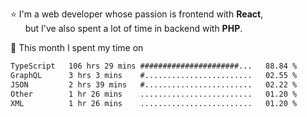 ⭐ I'm a web developer whose passion is frontend with <b>React</b>,<br/>
&nbsp; &nbsp; &nbsp; but I've also spent a lot of time in backend with <b>PHP</b>.

📅 This month I spent my time on

<!--START_SECTION:waka-->

```txt
TypeScript   106 hrs 29 mins ######################...   88.84 %
GraphQL      3 hrs 3 mins    #........................   02.55 %
JSON         2 hrs 39 mins   #........................   02.22 %
Other        1 hr 26 mins    .........................   01.20 %
XML          1 hr 26 mins    .........................   01.20 %
```

<!--END_SECTION:waka-->
